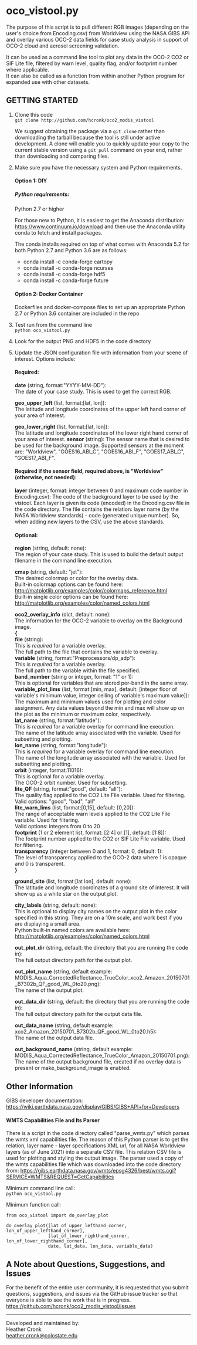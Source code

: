 # oco_vistool.py

The purpose of this script is to pull different RGB images (depending on the user's choice from Encoding.csv) from Worldview using the NASA GIBS API and overlay various OCO-2 data fields for 
case study analysis in support of OCO-2 cloud and aerosol screening validation.

It can be used as a command line tool to plot any data in the OCO-2 CO2 or SIF Lite file, filtered by warn level, quality flag, and/or footprint number where applicable.  
It can also be called as a function from within another Python program for expanded use with other datasets.

## GETTING STARTED

1) Clone this code \
   `git clone http://github.com/hcronk/oco2_modis_vistool`
   
   We suggest obtaining the package via a `git clone` rather than downloading the tarball because
   the tool is still under active development. A clone will enable you to quickly update your copy 
   to the current stable version using a `git pull` command on your end, rather than downloading 
   and comparing files.  

2) Make sure you have the necessary system and Python requirements.
    #### Option 1: DIY   

    ##### Python requirements:
    Python 2.7 or higher
      
    For those new to Python, it is easiest to get the Anaconda distribution: 
    https://www.continuum.io/download and then use the Anaconda utility conda 
    to fetch and install packages.


    The conda installs required on top of what comes with Anaconda 5.2 for both Python 2.7 and Python 3.6 are as follows:
    + conda install -c conda-forge cartopy
    + conda install -c conda-forge ncurses
    + conda install -c conda-forge hdf5
    + conda install -c conda-forge future

    #### Option 2: Docker Container
    Dockerfiles and docker-compose files to set up an appropriate Python 2.7 or Python 3.6 container are included in the repo    

3) Test run from the command line  
   `python oco_vistool.py`


4) Look for the output PNG and HDF5 in the code directory

5) Update the JSON configuration file with information from your scene of interest. Options include:
   #### Required:
     **date** (string, format:"YYYY-MM-DD"):  
         The date of your case study. This is used to get the correct RGB. 

     **geo_upper_left** (list, format:[lat, lon]):  
         The latitude and longitude coordinates of the upper left hand corner of your area of 
         interest.

     **geo_lower_right** (list, format:[lat, lon]):  
         The latitude and longitude coordinates of the lower right hand corner of your area of 
         interest.
     **sensor** (string):
         The sensor name that is desired to be used for the background image. Supported sensors at the moment are: 
         "Worldview", "GOES16_ABI_C", "GOES16_ABI_F", "GOES17_ABI_C", "GOES17_ABI_F".
   #### Required if the sensor field, required above, is "Worldview" (otherwise, not needed):
     **layer** (integer, format: integer between 0 and maximum code number in Encoding.csv):
         The code of the background layer to be used by the vistool. Each layer is given its code (encoded) 
         in the Encoding.csv file in the code directory. The file contains the relation: layer name (by the
         NASA Worldview standards) - code (generated unique number). So, when adding new
         layers to the CSV, use the above standards.

   #### Optional:
	**region** (string, default: none):  
    	The region of your case study. This is used to build the default output filename in the 
        command line execution.

     **cmap** (string, default: "jet"):  
       The desired colormap or color for the overlay data.  
       Built-in colormap options can be found here:
       http://matplotlib.org/examples/color/colormaps_reference.html  
       Built-in single color options can be found here:
       http://matplotlib.org/examples/color/named_colors.html

     **oco2_overlay_info** (dict, default: none):  
         The information for the OCO-2 variable to overlay on the Background image.  
		**{**  
		**file** (string):  
        		This is *required* for a variable overlay.  
			The full path to the file that contains the variable to overlay.  
		**variable** (string, format:"Preprocessors/dp_adp"):  
        		This is *required* for a variable overlay.  
			The full path to the variable within the file specified.  
		**band_number** (string or integer, format: "1" or 1):  
			This is optional for variables that are stored per-band in the same array.  
		**variable_plot_lims** (list, format:[min, max], 
			default: [integer floor of variable's minimum value, integer ceiling of variable's 
            		maximum value]):  
            		The maximum and minimum values used for plotting and color assignment. Any data values 
            		beyond the min and max will show up on the plot as the minimum or maximum color, 
            		respectively.  
		**lat_name** (string, format:"latitude"):  
			This is *required* for a variable overlay for command line execution.  
            		The name of the latitude array associated with the variable. Used for subsetting and 
            		plotting.  
		**lon_name** (string, format:"longitude"):  
			This is *required* for a variable overlay for command line execution.  
			The name of the longitude array associated with the variable. Used for subsetting and 
            		plotting.  
		**orbit** (integer, format:11016):  
			This is optional for a variable overlay.  
            		The OCO-2 orbit number. Used for subsetting.  
		**lite_QF** (string, format:"good", default: "all"):  
			The quality flag applied to the CO2 Lite File variable. Used for filtering.  
            		Valid options: "good", "bad", "all"  
		**lite_warn_lims** (list, format:[0,15], default: [0,20]):  
			The range of acceptable warn levels applied to the CO2 Lite File variable. Used for 
            		filtering.  
            		Valid options: integers from 0 to 20  
		**footprint** (1 or 2 element list, format: [2:4] or [1], default: [1:8]):  
           		The footprint number applied to the CO2 or SIF Lite File variable. Used for filtering.  
		**transparency** (integer between 0 and 1, format: 0, default: 1):  
           		The level of transparency applied to the OCO-2 data where 1 is opaque and 0 is 
           		transparent.  
		**}**  
       
	**ground_site** (list, format:[lat lon], default: none):  
    	The latitude and longitude coordinates of a ground site of interest. It will show up as 
        a white star on the output plot.

	**city_labels** (string, default: none):  
    	This is optional to display city names on the output plot in the color specified in this 
        string. They are on a 10m scale, and work best if you are displaying a small area.  
        Python built-in named colors are available here: 
        http://matplotlib.org/examples/color/named_colors.html

	**out_plot_dir** (string, default: the directory that you are running the code in):  
    	The full output directory path for the output plot.

	**out_plot_name** (string, default example: MODIS_Aqua_CorrectedReflectance_TrueColor_xco2_Amazon_20150701_B7302b_QF_good_WL_0to20.png):  
    	The name of the output plot.

	**out_data_dir** (string, default: the directory that you are running the code in):  
    	The full output directory path for the output data file.

	**out_data_name** (string, default example: xco2_Amazon_20150701_B7302b_QF_good_WL_0to20.h5):  
    	The name of the output data file.

	**out_background_name** (string, default example: MODIS_Aqua_CorrectedReflectance_TrueColor_Amazon_20150701.png):  
    	The name of the output background file, created if no overlay data is present or make_background_image is enabled.


## Other Information

GIBS developer documentation:  https://wiki.earthdata.nasa.gov/display/GIBS/GIBS+API+for+Developers

#### WMTS Capabilities File and Its Parser
There is a script in the code directory called "parse_wmts.py" which parses the wmts.xml capabilities file. The
reason of this Python parser is to get the relation, layer name - layer specifications XML url, for all NASA Worldview
layers (as of June 2021) into a separate CSV file. This relation CSV file is used for plotting and styling the output image.
The parser used a copy of the wmts capabilities file which was downloaded into the code directory from: https://gibs.earthdata.nasa.gov/wmts/epsg4326/best/wmts.cgi?SERVICE=WMTS&REQUEST=GetCapabilities

Minimum command line call:  
`python oco_vistool.py`


Minimum function call:  
```
from oco_vistool import do_overlay_plot

do_overlay_plot([lat_of_upper_lefthand_corner, lon_of_upper_lefthand_corner],
                [lat_of_lower_righthand_corner, lon_of_lower_righthand_corner], 
                date, lat_data, lon_data, variable_data)
```  

## A Note about Questions, Suggestions, and Issues

For the benefit of the entire user community, it is requested that you submit questions, suggestions, and issues via the GitHub issue tracker so that everyone is able to see the work that is in progress. 
https://github.com/hcronk/oco2_modis_vistool/issues

---
Developed and maintained by:  
Heather Cronk  
heather.cronk@colostate.edu
